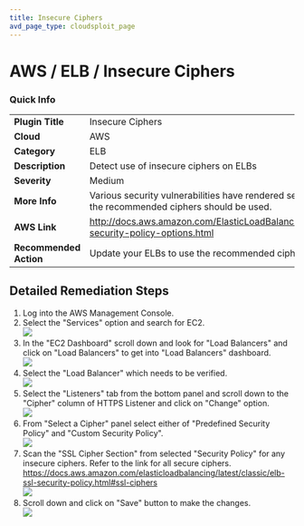 ```yaml
---
title: Insecure Ciphers
avd_page_type: cloudsploit_page
---
```


# AWS / ELB / Insecure Ciphers

### Quick Info

| | |
|-|-|
| **Plugin Title** | Insecure Ciphers |
| **Cloud** | AWS |
| **Category** | ELB |
| **Description** | Detect use of insecure ciphers on ELBs |
| **Severity** | Medium |
| **More Info** | Various security vulnerabilities have rendered several ciphers insecure. Only the recommended ciphers should be used. |
| **AWS Link** | http://docs.aws.amazon.com/ElasticLoadBalancing/latest/DeveloperGuide/elb-security-policy-options.html |
| **Recommended Action** | Update your ELBs to use the recommended cipher suites |

## Detailed Remediation Steps
1. Log into the AWS Management Console.
2. Select the "Services" option and search for EC2. </br> <img src="/assets/avd-flowchart.png"/>
3. In the "EC2 Dashboard" scroll down and look for "Load Balancers" and click on "Load Balancers" to get into "Load Balancers" dashboard.</br> <img src="/resources/aws/elb/insecure-ciphers/step3.png"/>
4. Select the "Load Balancer" which needs to be verified. </br> <img src="/resources/aws/elb/insecure-ciphers/step4.png"/>
5. Select the "Listeners" tab from the bottom panel and scroll down to the "Cipher" column of HTTPS Listener and click on "Change" option.</br> <img src="/resources/aws/elb/insecure-ciphers/step5.png"/>
6. From "Select a Cipher" panel select either of "Predefined Security Policy" and "Custom Security Policy".</br><img src="/resources/aws/elb/insecure-ciphers/step6.png"/>
7. Scan the "SSL Cipher Section" from selected "Security Policy" for any insecure ciphers. Refer to the link for all secure ciphers. https://docs.aws.amazon.com/elasticloadbalancing/latest/classic/elb-ssl-security-policy.html#ssl-ciphers </br><img src="/resources/aws/elb/insecure-ciphers/step7.png"/>
8. Scroll down and click on "Save" button to make the changes. </br><img src="/resources/aws/elb/insecure-ciphers/step8.png"/>